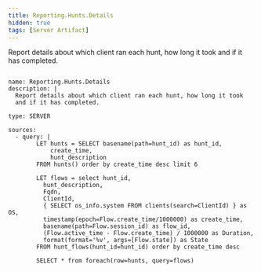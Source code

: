 ```yaml
---
title: Reporting.Hunts.Details
hidden: true
tags: [Server Artifact]
---
```


Report details about which client ran each hunt, how long it took
and if it has completed.


<pre><code class="language-yaml">
name: Reporting.Hunts.Details
description: |
  Report details about which client ran each hunt, how long it took
  and if it has completed.

type: SERVER

sources:
  - query: |
        LET hunts = SELECT basename(path=hunt_id) as hunt_id,
            create_time,
            hunt_description
        FROM hunts() order by create_time desc limit 6

        LET flows = select hunt_id,
          hunt_description,
          Fqdn,
          ClientId,
          { SELECT os_info.system FROM clients(search=ClientId) } as OS,
          timestamp(epoch=Flow.create_time/1000000) as create_time,
          basename(path=Flow.session_id) as flow_id,
          (Flow.active_time - Flow.create_time) / 1000000 as Duration,
          format(format=&#x27;%v&#x27;, args=[Flow.state]) as State
        FROM hunt_flows(hunt_id=hunt_id) order by create_time desc

        SELECT * from foreach(row=hunts, query=flows)

</code></pre>

